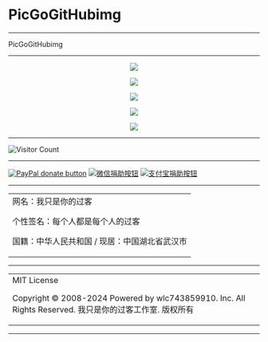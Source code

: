 # PicGoGitHubimg

---

PicGoGitHubimg

---

<p align="center">
  <img src="https://cdn.jsdelivr.net/gh/wlc743859910/PicGoGitHubimg/img/gh-readme-header.webp">
</p>

<p align="center">
  <img src="https://cdn.jsdelivr.net/gh/wlc743859910/PicGoGitHubimg/img/template.webp">
</p>

<p align="center">
  <img src="https://cdn.jsdelivr.net/gh/wlc743859910/PicGoGitHubimg/img/1424469275.webp">
</p>

<p align="center">
  <img src="https://cdn.jsdelivr.net/gh/wlc743859910/PicGoGitHubimg/img/fbCScVCQ.webp">
</p>

<p align="center">
  <img src="https://cdn.jsdelivr.net/gh/wlc743859910/PicGoGitHubimg/img/programmer.webp">
</p>

---

![Visitor Count](https://profile-counter.glitch.me/{PicGoGitHubimg}/count.svg)

---

[![PayPal donate button](https://img.shields.io/badge/PayPal-donate-green.svg)](https://paypal.me/)  [![微信捐助按钮](https://img.shields.io/badge/%E5%BE%AE%E4%BF%A1-%E5%90%91TA%E6%8D%90%E5%8A%A9-green.svg)](图片链接) [![支付宝捐助按钮](https://img.shields.io/badge/%E6%94%AF%E4%BB%98%E5%AE%9D-%E5%90%91TA%E6%8D%90%E5%8A%A9-green.svg)](图片链接)

---

<table>
    <tr>
        <td >
网名：我只是你的过客

个性签名：每个人都是每个人的过客

国籍：中华人民共和国 / 现居：中国湖北省武汉市
        </center>
        </td>
    </tr>
</table>

---

<table>
    <tr>
        <td >
MIT License

Copyright © 2008-2024 Powered by wlc743859910. Inc. All Rights Reserved. 我只是你的过客工作室. 版权所有
        </center>
        </td>
    </tr>
</table>

---
